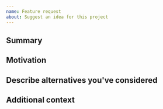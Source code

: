 ```yaml
---
name: Feature request
about: Suggest an idea for this project
---
```


<!--

Have you read WASP's Code of Conduct? By filing an Issue, you are expected to comply with it, including treating everyone with respect: https://github.com/digicatapult/wasp-ingest-mqtt/.github/blob/main/CODE_OF_CONDUCT.md

---
Also note that the Digital Catapult team has finite resources so it's unlikely that we'll work on feature requests. If we're interested in a particular feature however, we'll follow up and ask you to submit an RFC to talk about it in more detail.

-->

## Summary

<!-- One paragraph explanation of the feature. -->

## Motivation

<!-- Why are we doing this? What use cases does it support? What is the expected outcome? -->

## Describe alternatives you've considered

<!-- A clear and concise description of the alternative solutions you've considered. Be sure to explain why WASP's existing customisability isn't suitable for this feature. -->

## Additional context

<!-- Add any other context or screenshots about the feature request here. -->
